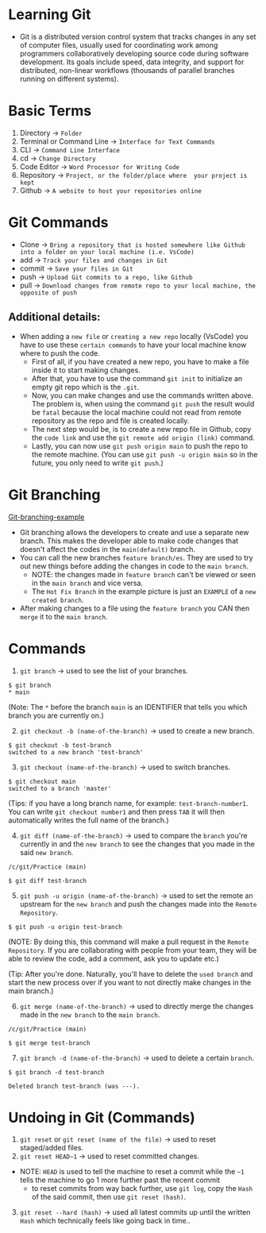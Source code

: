 # Learning Git
- Git is a distributed version control system that tracks changes in any set of computer files, usually used for coordinating work among programmers collaboratively developing source code during software development. Its goals include speed, data integrity, and support for distributed, non-linear workflows (thousands of parallel branches running on different systems).

# Basic Terms

1. Directory -> `Folder`
2. Terminal or Command Line -> `Interface for Text Commands`
3. CLI -> `Command Line Interface`
4. cd -> `Change Directory`
5. Code Editor -> `Word Processor for Writing Code`
6. Repository -> `Project, or the folder/place where  your project is kept`
7. Github -> `A website to host your repositories online`

# Git Commands

- Clone -> `Bring a repository that is hosted somewhere like Github into a folder on your local machine (i.e. VsCode)`
- add -> `Track your files and changes in Git`
- commit -> `Save your files in Git`
- push -> `Upload Git commits to a repo, like Github`
- pull -> `Download changes from remote repo to your local machine, the opposite of push`

## Additional details:
- When adding a `new file` or `creating a new repo` locally (VsCode) you have to use these `certain commands` to have your local machine know where to push the code.
  - First of all, if you have created a new repo, you have to make a file inside it to start making changes.
  - After that, you have to use the command `git init` to initialize an empty git repo which is the `.git`.
  - Now, you can make changes and use the commands written above. The problem is, when using the command `git push` the result would be `fatal` because the local machine could not read from remote repository as the repo and file is created locally.
  - The next step would be, is to create a new repo file in Github, copy the `code link` and use the `git remote add origin (link)` command. 
  - Lastly, you can now use `git push origin main` to push the repo to the remote machine. (You can use `git push -u origin main` so in the future, you only need to write `git push`.)

# Git Branching

[Git-branching-example](/Practice/Screenshot%20(1).png)

- Git branching allows the developers to create and use a separate new branch. This makes the developer able to make code changes that doesn't affect the codes in the `main(default)` branch. 
- You can call the new branches `feature branch/es`. They are used to try out new things before adding the changes in code to the `main branch`.
  -  NOTE: the changes made in `feature branch` can't be viewed or seen in the `main branch` and vice versa.
  -  The `Hot Fix Branch` in the example picture is just an `EXAMPLE` of a `new created branch`.
- After making changes to a file using the `feature branch` you CAN then `merge` it to the `main branch`.

# Commands

1. `git branch` -> used to see the list of your branches. 
```
$ git branch
* main
```
(Note: The `*` before the branch `main` is an IDENTIFIER that tells you which branch you are currently on.)
  
2. `git checkout -b (name-of-the-branch)` -> used to create a new branch.
```
$ git checkout -b test-branch
switched to a new branch 'test-branch'
```
3. `git checkout (name-of-the-branch)` -> used to switch branches. 
```
$ git checkout main
switched to a branch 'master'
```
(Tips: if you have a long branch name, for example: `test-branch-number1`. You can write `git checkout number1` and then press `TAB` it will then automatically writes the full name of the branch.)
   
   4. `git diff (name-of-the-branch)` -> used to compare the `branch` you're currently in and the `new branch` to see the changes that you made in the said `new branch`.
```
/c/git/Practice (main)

$ git diff test-branch
```
  5. `git push -u origin (name-of-the-branch)` -> used to set the remote an upstream for the `new branch` and push the changes made into the `Remote Repository`.
```
$ git push -u origin test-branch
```
(NOTE: By doing this, this command will make a pull request in the `Remote Repository`. If you are collaborating with people from your team, they will be able to review the code, add a comment, ask you to update etc.)

(Tip: After you're done. Naturally, you'll have to delete the `used branch` and start the new process over if you want to not directly make changes in the main branch.)

  6. `git merge (name-of-the-branch)` -> used to directly merge the changes made in the `new branch` to the `main branch`.

```
/c/git/Practice (main)

$ git merge test-branch
```
  7. `git branch -d (name-of-the-branch)` -> used to delete a certain `branch`.

```
$ git branch -d test-branch

Deleted branch test-branch (was ---).
```

# Undoing in Git (Commands)

1. `git reset` or `git reset (name of the file)` -> used to reset staged/added files.
2. `git reset HEAD~1` -> used to reset committed changes.

- NOTE: `HEAD` is used to tell the machine to reset a commit while the `~1` tells the machine to go 1 more further past the recent commit
  - to reset commits from way back further, use `git log`, copy the `Hash` of the said commit, then use `git reset (hash)`.

3. `git reset --hard (hash)` -> used all latest commits up until the written `Hash` which technically feels like going back in time..

